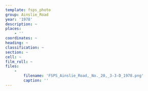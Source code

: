 ```yaml
---
template: fsps_photo
group: Ainslie_Road
year: '1978'
description: ~
places:
    - ''
coordinates: ~
heading: ~
classification: ~
section: ~
cell: ~
film_roll: ~
files:
    -
        filename: 'FSPS_Ainslie_Road,_No._20,_3-3-D_1978.png'
        caption: ''
---
```

